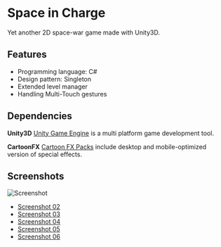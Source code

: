 Space in Charge
===============

Yet another 2D space-war game made with Unity3D.

## Features

- Programming language: C#
- Design pattern: Singleton
- Extended level manager
- Handling Multi-Touch gestures

## Dependencies

**Unity3D** [Unity Game Engine](https://unity3d.com) is a multi platform game development tool.

**CartoonFX** [Cartoon FX Packs](http://jeanmoreno.com/cartoonfx) include desktop and mobile-optimized version of special effects.

## Screenshots

![Screenshot](https://raw.githubusercontent.com/yaa110/Space-in-Charge/master/screenshots/01.png)
- [Screenshot 02](https://raw.githubusercontent.com/yaa110/Space-in-Charge/master/screenshots/02.png)
- [Screenshot 03](https://raw.githubusercontent.com/yaa110/Space-in-Charge/master/screenshots/03.png)
- [Screenshot 04](https://raw.githubusercontent.com/yaa110/Space-in-Charge/master/screenshots/04.png)
- [Screenshot 05](https://raw.githubusercontent.com/yaa110/Space-in-Charge/master/screenshots/05.png)
- [Screenshot 06](https://raw.githubusercontent.com/yaa110/Space-in-Charge/master/screenshots/06.png)
